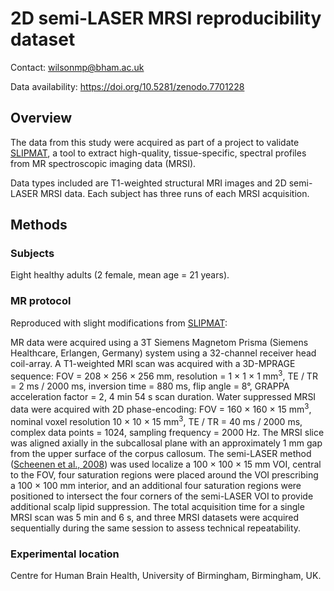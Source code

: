 # 2D semi-LASER MRSI reproducibility dataset

Contact: <wilsonmp@bham.ac.uk>

Data availability: <https://doi.org/10.5281/zenodo.7701228>

## Overview

The data from this study were acquired as part of a project to validate [SLIPMAT](https://doi.org/10.1016/j.neuroimage.2023.120235), a tool to extract high-quality, tissue-specific, spectral profiles from MR spectroscopic imaging data (MRSI).

Data types included are T1-weighted structural MRI images and 2D semi-LASER MRSI data. Each subject has three runs of each  MRSI acquisition.

## Methods

### Subjects

Eight healthy adults (2 female, mean age = 21 years).

### MR protocol

Reproduced with slight modifications from [SLIPMAT](https://doi.org/10.1016/j.neuroimage.2023.120235):

MR data were acquired using a 3T Siemens Magnetom Prisma (Siemens Healthcare, Erlangen, Germany) system using a 32-channel receiver head coil-array. A T1-weighted MRI scan was acquired with a 3D-MPRAGE sequence: FOV = 208 × 256 × 256 mm, resolution = 1 × 1 × 1 mm<sup>3</sup>, TE / TR = 2 ms / 2000 ms, inversion time = 880 ms, flip angle = 8°, GRAPPA acceleration factor = 2, 4 min 54 s scan duration. Water suppressed MRSI data were acquired with 2D phase-encoding: FOV = 160 × 160 × 15 mm<sup>3</sup>, nominal voxel resolution 10 × 10 × 15 mm<sup>3</sup>, TE / TR = 40 ms / 2000 ms, complex data points = 1024, sampling frequency = 2000 Hz. The MRSI slice was aligned axially in the subcallosal plane with an approximately 1 mm gap from the upper surface of the corpus callosum. The semi-LASER method ([Scheenen et al., 2008](https://doi.org/10.1002/mrm.21302)) was used localize a 100 × 100 × 15 mm VOI, central to the FOV, four saturation regions were placed around the VOI prescribing a 100 × 100 mm interior, and an additional four saturation regions were positioned to intersect the four corners of the semi-LASER VOI to provide additional scalp lipid suppression. The total acquisition time for a single MRSI scan was 5 min and 6 s, and three MRSI datasets were acquired sequentially during the same session to assess technical repeatability.

### Experimental location

Centre for Human Brain Health, University of Birmingham, Birmingham, UK.
